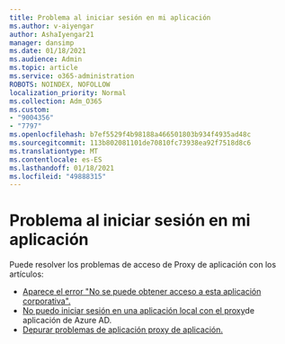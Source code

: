 ```yaml
---
title: Problema al iniciar sesión en mi aplicación
ms.author: v-aiyengar
author: AshaIyengar21
manager: dansimp
ms.date: 01/18/2021
ms.audience: Admin
ms.topic: article
ms.service: o365-administration
ROBOTS: NOINDEX, NOFOLLOW
localization_priority: Normal
ms.collection: Adm_O365
ms.custom:
- "9004356"
- "7797"
ms.openlocfilehash: b7ef5529f4b98188a466501803b934f4935ad48c
ms.sourcegitcommit: 113b802081101de70810fc73938ea92f7518d8c6
ms.translationtype: MT
ms.contentlocale: es-ES
ms.lasthandoff: 01/18/2021
ms.locfileid: "49888315"
---
```

# <a name="problem-when-signing-in-to-my-application"></a>Problema al iniciar sesión en mi aplicación

Puede resolver los problemas de acceso de Proxy de aplicación con los artículos:

- [Aparece el error "No se puede obtener acceso a esta aplicación corporativa".](https://docs.microsoft.com/azure/active-directory/application-proxy-sign-in-bad-gateway-timeout-error/?WT.mc_id=UI_AAD_Enterprise_Apps_Support_L2_Overview)
- [No puedo iniciar sesión en una aplicación local con el proxy](https://docs.microsoft.com/azure/active-directory/application-sign-in-problem-on-premises-application-proxy/?WT.mc_id=UI_AAD_Apps_Sign_In_Support_L2_Proxy)de aplicación de Azure AD.
- [Depurar problemas de aplicación proxy de aplicación.](https://docs.microsoft.com/azure/active-directory/manage-apps/application-proxy-debug-apps)
